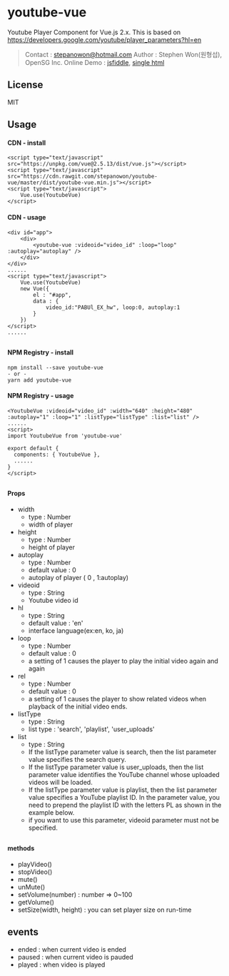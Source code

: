 
# youtube-vue 
Youtube Player Component for Vue.js 2.x.
This is based on https://developers.google.com/youtube/player_parameters?hl=en 

> Contact : stepanowon@hotmail.com 
> Author : Stephen Won(원형섭), OpenSG Inc.
> Online Demo : [jsfiddle](https://jsfiddle.net/boj2h8h8), [single html](http://sample.bmaster.kro.kr/youtube-vue-sample.html) 
## License
MIT
## Usage  
#### CDN - install
~~~
<script type="text/javascript" src="https://unpkg.com/vue@2.5.13/dist/vue.js"></script>
<script type="text/javascript" src="https://cdn.rawgit.com/stepanowon/youtube-vue/master/dist/youtube-vue.min.js"></script>
<script type="text/javascript">
    Vue.use(YoutubeVue)
</script>
~~~
#### CDN - usage
~~~
<div id="app">
    <div>
        <youtube-vue :videoid="video_id" :loop="loop" :autoplay="autoplay" />
    </div>
</div>
......
<script type="text/javascript">
    Vue.use(YoutubeVue)
    new Vue({
        el : "#app",
        data : {
            video_id:"PABUl_EX_hw", loop:0, autoplay:1
        }
    })
</script>
......
~~~
##
#### NPM Registry - install
~~~
npm install --save youtube-vue
- or -
yarn add youtube-vue
~~~

#### NPM Registry - usage
~~~
<YoutubeVue :videoid="video_id" :width="640" :height="480" :autoplay="1" :loop="1" :listType="listType" :list="list" />
......
<script>
import YoutubeVue from 'youtube-vue'

export default {
  components: { YoutubeVue },
  ......
}
</script>
~~~
##
#### Props
   * width
      - type : Number
      - width of player 
   * height 
     - type : Number
     - height of player
   * autoplay 
      - type : Number
      - default value : 0
      - autoplay of player ( 0 , 1:autoplay) 
   * videoid 
      - type : String 
      - Youtube video id
   * hl 
      - type : String
      - default value : 'en' 
      - interface language(ex:en, ko, ja)
   * loop
      - type : Number
      - default value : 0
      - a setting of 1 causes the player to play the initial video again and again
   * rel
      - type : Number
      - default value : 0
      - a setting of 1 causes the player to show related videos when playback of the initial video ends.
   * listType
	   - type : String
	   - list type : 'search', 'playlist', 'user_uploads'
   * list
      - type : String
      - If the listType parameter value is search, then the list parameter value specifies the search query.
      - If the listType parameter value is user_uploads, then the list parameter value identifies the YouTube channel whose uploaded videos will be loaded.
      - If the listType parameter value is playlist, then the list parameter value specifies a YouTube playlist ID. In the parameter value, you need to prepend the playlist ID with the letters PL as shown in the example below.
      - if you want to use this parameter, videoid parameter must not be specified. 
##
#### methods
  * playVideo()
  * stopVideo() 
  * mute()
  * unMute()
  * setVolume(number) : number => 0~100
  * getVolume() 
  * setSize(width, height) : you can set player size on run-time

## events
  * ended : when current video is ended
  * paused : when current video is pauded 
  * played : when video is played



